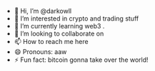 - 👋 Hi, I’m @darkowll 
- 👀 I’m interested in crypto and trading stuff 
- 🌱 I’m currently learning web3 .
- 💞️ I’m looking to collaborate on 
- 📫 How to reach me here 
- 😄 Pronouns: aaw
- ⚡ Fun fact: bitcoin gonna take over the world!

<!---
darkowll/darkowll is a ✨ special ✨ repository because its `README.md` (this file) appears on your GitHub profile.
You can click the Preview link to take a look at your changes.
--->
